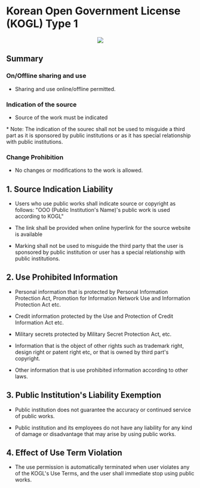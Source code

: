 # Korean Open Government License (KOGL) Type 1

<center>

![](https://www.kogl.or.kr/images/front/sub/img_opencode1_m_en.jpg)

</center>

## Summary

### On/Offline sharing and use

- Sharing and use online/offline permitted.

### Indication of the source

- Source of the work must be indicated

\* Note: The indication of the sourec shall not be used to misguide a third part as it is sponsored by public
institutions or as it has special relationship with public institutions.

### Change Prohibition

- No changes or modifications to the work is allowed.


## 1. Source Indication Liability

- Users who use public works shall indicate source or copyright as follows:
	"OOO (Public Institution's Name)'s public work is used according to KOGL"

- The link shall be provided when online hyperlink for the source website is available

- Marking shall not be used to misguide the third party that the user is sponsored by public institution or user has
  a special relationship with public institutions.

## 2. Use Prohibited Information

- Personal information that is protected by Personal Information Protection Act, Promotion for Information Network Use
  and Information Protection Act etc.

- Credit information protected by the Use and Protection of Credit Information Act etc.

- Military secrets protected by Military Secret Protection Act, etc.

- Information that is the object of other rights such as trademark right, design right or patent right etc, or that is
  owned by third part's copyright.

- Other information that is use prohibited information according to other laws.

## 3. Public Institution's Liability Exemption

- Public institution does not guarantee the accuracy or continued service of public works.

- Public institution and its employees do not have any liability for any kind of damage or disadvantage that may arise
  by using public works.

## 4. Effect of Use Term Violation

- The use permission is automatically terminated when user violates any of the KOGL's Use Terms, and the user shall
  immediate stop using public works.

